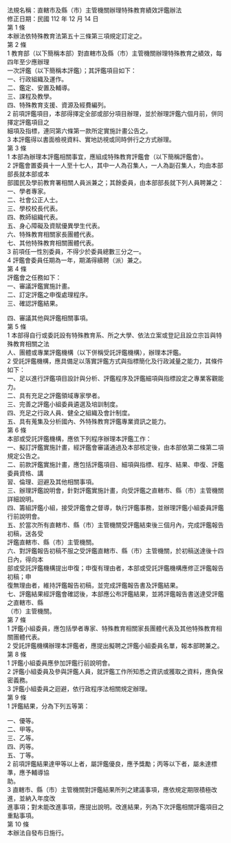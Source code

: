 法規名稱：直轄市及縣（市）主管機關辦理特殊教育績效評鑑辦法  
修正日期：民國 112 年 12 月 14 日  
第 1 條  
本辦法依特殊教育法第五十三條第三項規定訂定之。  
第 2 條  
1 教育部（以下簡稱本部）對直轄市及縣（市）主管機關辦理特殊教育之績效，每四年至少應辦理  
一次評鑑（以下簡稱本評鑑）；其評鑑項目如下：  
一、行政組織及運作。  
二、鑑定、安置及輔導。  
三、課程及教學。  
四、特殊教育支援、資源及經費編列。  
2 前項評鑑項目，本部得擇定全部或部分項目辦理，並於辦理評鑑六個月前，併同擇定評鑑項目之  
細項及指標，連同第六條第一款所定實施計畫公告之。  
3 本評鑑得以書面檢視資料、實地訪視或同時併行之方式辦理。  
第 3 條  
1 本部為辦理本評鑑相關事宜，應組成特殊教育評鑑會（以下簡稱評鑑會）。  
2 評鑑會置委員十一人至十七人，其中一人為召集人，一人為副召集人，均由本部部長就本部或本  
部國民及學前教育署相關人員派兼之；其餘委員，由本部部長就下列人員聘兼之：  
一、學者專家。  
二、社會公正人士。  
三、學校校長代表。  
四、教師組織代表。  
五、身心障礙及資賦優異學生代表。  
六、特殊教育相關家長團體代表。  
七、其他特殊教育相關團體代表。  
3 前項任一性別委員，不得少於委員總數三分之一。  
4 評鑑會委員任期為一年，期滿得續聘（派）兼之。  
第 4 條  
評鑑會之任務如下：  
一、審議評鑑實施計畫。  
二、訂定評鑑之申復處理程序。  
三、確認評鑑結果。  


四、審議其他與評鑑相關事項。  
第 5 條  
1 本部得自行或委託設有特殊教育系、所之大學、依法立案或登記且設立宗旨與特殊教育相關之法  
人、團體或專業評鑑機構（以下併稱受託評鑑機構），辦理本評鑑。  
2 受託評鑑機構，應具備足以落實評鑑方式與指標簡化及行政減量之能力，其條件如下：  
一、足以進行評鑑項目設計與分析、評鑑程序及評鑑細項與指標設定之專業客觀能力。  
二、具有充足之評鑑領域專家學者。  
三、完善之評鑑小組委員遴選及培訓制度。  
四、充足之行政人員、健全之組織及會計制度。  
五、具有蒐集及分析國內、外特殊教育評鑑專業資訊之能力。  
第 6 條  
本部或受託評鑑機構，應依下列程序辦理本評鑑工作：  
一、擬訂評鑑實施計畫，經評鑑會審議通過及本部核定後，由本部依第二條第二項規定公告之。  
二、前款評鑑實施計畫，應包括評鑑項目、細項與指標、程序、結果、申復、評鑑委員資格、講  
習、倫理、迴避及其他相關事項。  
三、辦理評鑑說明會，針對評鑑實施計畫，向受評鑑之直轄市、縣（市）主管機關詳細說明。  
四、籌組評鑑小組，接受評鑑會之督導，執行評鑑事務，並辦理評鑑小組委員評鑑行前說明會。  
五、於當次所有直轄市、縣（市）主管機關受評鑑結束後三個月內，完成評鑑報告初稿，送各受  
評鑑直轄市、縣（市）主管機關。  
六、對評鑑報告初稿不服之受評鑑直轄市、縣（市）主管機關，於初稿送達後十四日內，得向本  
部或受託評鑑機構提出申復；申復有理由者，本部或受託評鑑機構應修正評鑑報告初稿；申  
復無理由者，維持評鑑報告初稿，並完成評鑑報告書及評鑑結果。  
七、評鑑結果經評鑑會確認後，本部應公布評鑑結果，並將評鑑報告書送達受評鑑之直轄市、縣  
（市）主管機關。  
第 7 條  
1 評鑑小組委員，應包括學者專家、特殊教育相關家長團體代表及其他特殊教育相關團體代表。  
2 受託評鑑機構辦理本評鑑者，應提出擬聘之評鑑小組委員名單，報本部聘兼之。  
第 8 條  
1 評鑑小組委員應參加評鑑行前說明會。  
2 評鑑小組委員及參與評鑑人員，就評鑑工作所知悉之資訊或獲取之資料，應負保密義務。  
3 評鑑小組委員之迴避，依行政程序法相關規定辦理。  
第 9 條  
1 評鑑結果，分為下列五等第：  


一、優等。  
二、甲等。  
三、乙等。  
四、丙等。  
五、丁等。  
2 前項評鑑結果達甲等以上者，屬評鑑優良，應予獎勵；丙等以下者，屬未達標準，應予輔導協  
助。  
3 直轄市、縣（市）主管機關對評鑑結果所列之建議事項，應依規定期限積極改進，並納入年度改  
進事項；對未能改進事項，應提出說明。改進結果，列為下次評鑑相關評鑑項目之重點事項。  
第 10 條  
本辦法自發布日施行。  


